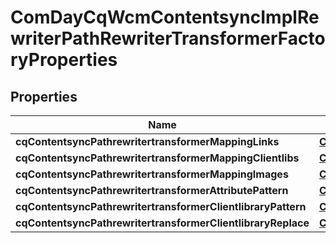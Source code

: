 

# ComDayCqWcmContentsyncImplRewriterPathRewriterTransformerFactoryProperties

## Properties

Name | Type | Description | Notes
------------ | ------------- | ------------- | -------------
**cqContentsyncPathrewritertransformerMappingLinks** | [**ConfigNodePropertyArray**](ConfigNodePropertyArray.md) |  |  [optional]
**cqContentsyncPathrewritertransformerMappingClientlibs** | [**ConfigNodePropertyArray**](ConfigNodePropertyArray.md) |  |  [optional]
**cqContentsyncPathrewritertransformerMappingImages** | [**ConfigNodePropertyArray**](ConfigNodePropertyArray.md) |  |  [optional]
**cqContentsyncPathrewritertransformerAttributePattern** | [**ConfigNodePropertyString**](ConfigNodePropertyString.md) |  |  [optional]
**cqContentsyncPathrewritertransformerClientlibraryPattern** | [**ConfigNodePropertyString**](ConfigNodePropertyString.md) |  |  [optional]
**cqContentsyncPathrewritertransformerClientlibraryReplace** | [**ConfigNodePropertyString**](ConfigNodePropertyString.md) |  |  [optional]




